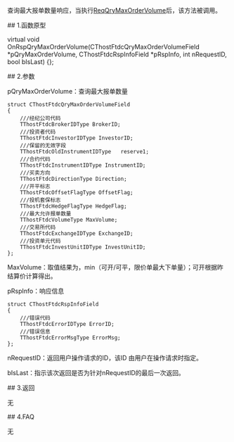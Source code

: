 <p>查询最大报单数量响应，当执行<a href="../../CTHOSTFTDCTRADERSPI/REQQUERYMAXORDERVOLUME/">ReqQryMaxOrderVolume</a>后，该方法被调用。</p>
<span class="anchor" id="984d14cd-7306-4561-ae5e-e375cf9ce907"></span>
## 1.函数原型
<p>virtual void OnRspQryMaxOrderVolume(CThostFtdcQryMaxOrderVolumeField *pQryMaxOrderVolume, CThostFtdcRspInfoField *pRspInfo, int nRequestID, bool bIsLast) {};</p>
<span class="anchor" id="93c5aaa5-6861-413e-bd0c-e72605ccaed2"></span>
## 2.参数
<p>pQryMaxOrderVolume：查询最大报单数量</p>
<pre><code>struct CThostFtdcQryMaxOrderVolumeField
{
    ///经纪公司代码
    TThostFtdcBrokerIDType BrokerID;
    ///投资者代码
    TThostFtdcInvestorIDType InvestorID;
    ///保留的无效字段
    TThostFtdcOldInstrumentIDType   reserve1;
    ///合约代码
    TThostFtdcInstrumentIDType InstrumentID;
    ///买卖方向
    TThostFtdcDirectionType Direction;
    ///开平标志
    TThostFtdcOffsetFlagType OffsetFlag;
    ///投机套保标志
    TThostFtdcHedgeFlagType HedgeFlag;
    ///最大允许报单数量
    TThostFtdcVolumeType MaxVolume;
    ///交易所代码
    TThostFtdcExchangeIDType ExchangeID;
    ///投资单元代码
    TThostFtdcInvestUnitIDType InvestUnitID;
};
</code></pre>
<p>MaxVolume：取值结果为，min（可开/可平，限价单最大下单量）；可开根据昨结算价计算得出。</p>
<p>pRspInfo：响应信息</p>
<pre><code>struct CThostFtdcRspInfoField
{
    ///错误代码
    TThostFtdcErrorIDType ErrorID;
    ///错误信息
    TThostFtdcErrorMsgType ErrorMsg;
};
</code></pre>
<p>nRequestID：返回用户操作请求的ID，该ID 由用户在操作请求时指定。</p>
<p>bIsLast：指示该次返回是否为针对nRequestID的最后一次返回。</p>
<span class="anchor" id="c34eb56e-b9bf-4f7b-9aee-058eafc61790"></span>
## 3.返回
<p>无</p>
<span class="anchor" id="c2f8d759-47e4-438d-a901-374229f77c1e"></span>
## 4.FAQ
<p>无</p>
